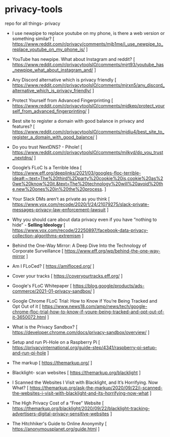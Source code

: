 # privacy-tools
repo for all things- privacy

- I use newpipe to replace youtube on my phone, is there a web version or something similar? [ https://www.reddit.com/r/privacy/comments/mjb1me/i_use_newpipe_to_replace_youtube_on_my_phone_is/ ]

- YouTube has newpipe. What about Instagram and reddit? [ https://www.reddit.com/r/privacytoolsIO/comments/mjrt93/youtube_has_newpipe_what_about_instagram_and/ ]

- Any Discord alternative which is privacy friendly [ https://www.reddit.com/r/privacytoolsIO/comments/mjrxn5/any_discord_alternative_which_is_privacy_friendly/ ]

- Protect Yourself from Advanced Fingerprinting [ https://www.reddit.com/r/privacytoolsIO/comments/mjdkep/protect_yourself_from_advanced_fingerprinting/ ]

- Best site to register a domain with good balance in privacy and features? [ https://www.reddit.com/r/privacytoolsIO/comments/mjdju4/best_site_to_register_a_domain_with_good_balance/ ]

- Do you trust NextDNS? - Pihole! [ https://www.reddit.com/r/privacytoolsIO/comments/milkyd/do_you_trust_nextdns/ ]

- Google’s FLoC Is a Terrible Idea [ https://www.eff.org/deeplinks/2021/03/googles-floc-terrible-idea#:~:text=The%20third%2Dparty%20cookie%20is,cookie%20as%20we%20know%20it.&text=The%20technology%20will%20avoid%20the,new%20ones%20in%20the%20process. ]

- Your Slack DMs aren’t as private as you think [ https://www.vox.com/recode/2020/1/24/21079275/slack-private-messages-privacy-law-enforcement-lawsuit ]

- Why you should care about data privacy even if you have “nothing to hide” - **Selling Ideology** [ https://www.vox.com/recode/22250897/facebook-data-privacy-collection-algorithms-extremism ]

- Behind the One-Way Mirror: A Deep Dive Into the Technology of Corporate Surveillance [ https://www.eff.org/wp/behind-the-one-way-mirror ]

- Am I FLoCed? [ https://amifloced.org/ ]

- Cover your tracks [ https://coveryourtracks.eff.org/ ]

- Google's FLoC Whitepaper [ https://blog.google/products/ads-commerce/2021-01-privacy-sandbox/ ]

- Google Chrome FLoC Trial: How to Know if You’re Being Tracked and Opt Out of it [ https://www.news18.com/amp/news/tech/google-chrome-floc-trial-how-to-know-if-youre-being-tracked-and-opt-out-of-it-3650072.html ]

- What is the Privacy Sandbox? [ https://developer.chrome.com/docs/privacy-sandbox/overview/ ]

- Setup and run Pi-Hole on a Raspberry Pi [ https://privacyinternational.org/guide-step/4341/raspberry-pi-setup-and-run-pi-hole ]

- The markup [ https://themarkup.org/ ]

- Blacklight- scan websites [ https://themarkup.org/blacklight ]

- I Scanned the Websites I Visit with Blacklight, and It’s Horrifying. Now What? [ https://themarkup.org/ask-the-markup/2020/09/22/i-scanned-the-websites-i-visit-with-blacklight-and-its-horrifying-now-what ]

- The High Privacy Cost of a “Free” Website [ https://themarkup.org/blacklight/2020/09/22/blacklight-tracking-advertisers-digital-privacy-sensitive-websites ]

- The Hitchhiker's Guide to Online Anonymity [ https://anonymousplanet.org/guide.html ]
